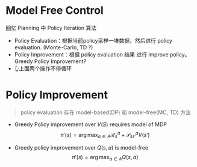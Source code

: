 # Model Free Control

回忆 Planning 中 Policy Iteration 算法
* Policy Evaluation：根据当前policy采样一堆数据，然后进行 policy evaluation. (Monte-Carlo, TD ?)
* Policy Improvement：根据 policy evaluation 结果 进行 improve policy。Greedy Policy Improvement?
* 👆上面两个操作不停循环

# Policy Improvement
> policy evaluation 存在 model-based(DP) 和 model-free(MC, TD) 方法

* Greedy Policy improvement over $V(S)$ requires model of MDP
$$
\pi'(s) = \arg \max_{a \in A} \mathcal R_s^a + \mathcal P_{ss'}^aV(s')
$$

* Greedy policy improvement over $Q(s, a)$ is model-free
$$
\pi'(s) = \arg \max_{a \in A} Q(s, a)
$$
